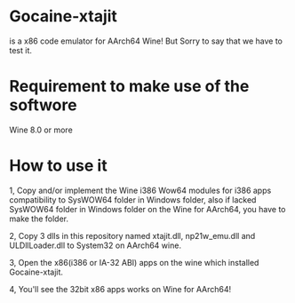 # Gocaine-xtajit
is a x86 code emulator for AArch64 Wine! But Sorry to say that we have to test it.

# Requirement to make use of the softwore
Wine 8.0 or more

# How to use it
1, Copy and/or implement the Wine i386 Wow64 modules for i386 apps compatibility to SysWOW64 folder in Windows folder,  also if lacked SysWOW64 folder in Windows folder on the Wine for AArch64, you have to make the folder.

2, Copy 3 dlls in this repository named xtajit.dll, np21w_emu.dll and ULDllLoader.dll to System32 on AArch64 wine.

3, Open the x86(i386 or IA-32 ABI) apps on the wine which installed Gocaine-xtajit.

4, You'll see the 32bit x86 apps works on Wine for AArch64!
